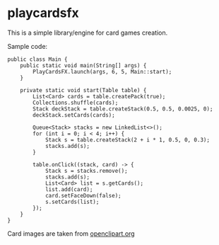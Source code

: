 # playcardsfx

This is a simple library/engine for card games creation.

Sample code:

    public class Main {
        public static void main(String[] args) {
            PlayCardsFX.launch(args, 6, 5, Main::start);
        }

        private static void start(Table table) {
            List<Card> cards = table.createPack(true);
            Collections.shuffle(cards);
            Stack deckStack = table.createStack(0.5, 0.5, 0.0025, 0);
            deckStack.setCards(cards);

            Queue<Stack> stacks = new LinkedList<>();
            for (int i = 0; i < 4; i++) {
                Stack s = table.createStack(2 + i * 1, 0.5, 0, 0.3);
                stacks.add(s);
            }

            table.onClick((stack, card) -> {
                Stack s = stacks.remove();
                stacks.add(s);
                List<Card> list = s.getCards();
                list.add(card);
                card.setFaceDown(false);
                s.setCards(list);
            });
        }
    }

Card images are taken from [openclipart.org](https://openclipart.org/user-cliparts/nicubunu?page=8)
